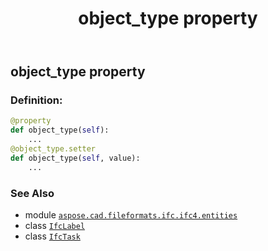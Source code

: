﻿---
title: object_type property
second_title: Aspose.CAD for Python via .NET API References
description: 
type: docs
weight: 120
url: /python-net/aspose.cad.fileformats.ifc.ifc4.entities/ifctask/object_type/
is_root: false
---

## object_type property

### Definition:
```python
@property
def object_type(self):
    ...
@object_type.setter
def object_type(self, value):
    ...
```

### See Also
* module [`aspose.cad.fileformats.ifc.ifc4.entities`](../../)
* class [`IfcLabel`](/cad/python-net/aspose.cad.fileformats.ifc.ifc4.types/ifclabel)
* class [`IfcTask`](/cad/python-net/aspose.cad.fileformats.ifc.ifc4.entities/ifctask)
